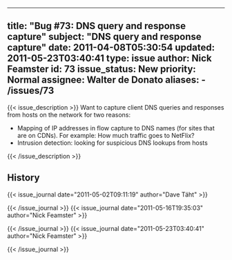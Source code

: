 
---
title: "Bug #73: DNS query and response capture"
subject: "DNS query and response capture"
date: 2011-04-08T05:30:54
updated: 2011-05-23T03:40:41
type: issue
author: Nick Feamster
id: 73
issue_status: New
priority: Normal
assignee: Walter de Donato
aliases:
    - /issues/73
---

{{< issue_description >}}
Want to capture client DNS queries and responses from hosts on the
network for two reasons:

-   Mapping of IP addresses in flow capture to DNS names (for sites that
    are on CDNs). For example: How much traffic goes to NetFlix?
-   Intrusion detection: looking for suspicious DNS lookups from hosts



{{< /issue_description >}}

## History
{{< issue_journal date="2011-05-02T09:11:19" author="Dave Täht" >}}

{{< /issue_journal >}}
{{< issue_journal date="2011-05-16T19:35:03" author="Nick Feamster" >}}

{{< /issue_journal >}}
{{< issue_journal date="2011-05-23T03:40:41" author="Nick Feamster" >}}

{{< /issue_journal >}}

